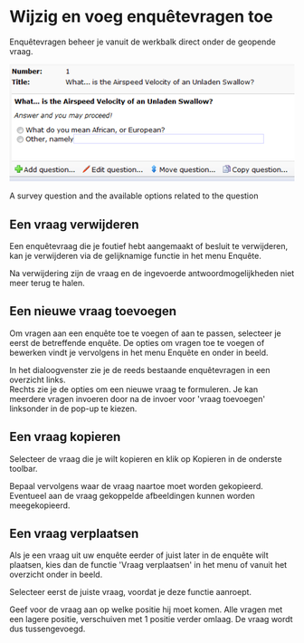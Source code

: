 # Wijzig en voeg enquêtevragen toe

Enquêtevragen beheer je vanuit de werkbalk direct onder de geopende
vraag.

![Survey toolbar](../images/surveytoolbar.png)

A survey question and the available options related to the question

Een vraag verwijderen
---------------------

Een enquêtevraag die je foutief hebt aangemaakt of besluit te
verwijderen, kan je verwijderen via de gelijknamige functie in het menu
Enquête.

Na verwijdering zijn de vraag en de ingevoerde antwoordmogelijkheden
niet meer terug te halen.

Een nieuwe vraag toevoegen
--------------------------

Om vragen aan een enquête toe te voegen of aan te passen, selecteer je
eerst de betreffende enquête. De opties om vragen toe te voegen of
bewerken vindt je vervolgens in het menu Enquête en onder in beeld.

In het dialoogvenster zie je de reeds bestaande enquêtevragen in een
overzicht links.\
 Rechts zie je de opties om een nieuwe vraag te formuleren. Je kan
meerdere vragen invoeren door na de invoer voor 'vraag toevoegen'
linksonder in de pop-up te kiezen.

Een vraag kopieren
------------------

Selecteer de vraag die je wilt kopieren en klik op Kopieren in de
onderste toolbar.

Bepaal vervolgens waar de vraag naartoe moet worden gekopieerd.
Eventueel aan de vraag gekoppelde afbeeldingen kunnen worden
meegekopieerd.

Een vraag verplaatsen
---------------------

Als je een vraag uit uw enquête eerder of juist later in de enquête wilt
plaatsen, kies dan de functie 'Vraag verplaatsen' in het menu of vanuit
het overzicht onder in beeld.

Selecteer eerst de juiste vraag, voordat je deze functie aanroept.

Geef voor de vraag aan op welke positie hij moet komen. Alle vragen met
een lagere positie, verschuiven met 1 positie verder omlaag. De vraag
wordt dus tussengevoegd.
